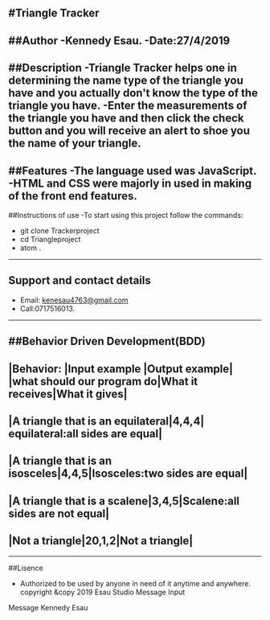 #Triangle Tracker
-------------------------
##Author
-Kennedy Esau.
-Date:27/4/2019
---------------
##Description
-Triangle Tracker helps one in determining the name type of the triangle you have and you actually don't know the type of the triangle you have.
-Enter the measurements of the triangle you have and then click the check button and you will receive an alert to shoe you the name of your triangle.
--------------------------------------------------------
##Features
-The language used was JavaScript.
-HTML and CSS were majorly in used in making of the front end features.
--------------------------------------------------------------------
##Instructions of use
-To start using this project follow the commands:
* git clone Trackerproject
* cd  Triangleproject
* atom .
-------------------------------------------------------------------------
## Support and contact details
* Email: kenesau4763@gmail.com
* Call:0717516013.
------------------------------------------------------------------
##Behavior Driven Development(BDD)
-----------------------------------------------------------
|Behavior:                 |Input example   |Output  example|
|what should our program do|What it receives|What it gives|
---------------------------------------------------------
|A triangle that is an equilateral|4,4,4| equilateral:all sides are equal|
------------------------------------------------------------------
|A triangle that is an isosceles|4,4,5|Isosceles:two sides are equal|
----------------------------------------------------------------------
|A triangle that is a scalene|3,4,5|Scalene:all sides are not equal|
------------------------------------------------------------------
|Not a triangle|20,1,2|Not a triangle|
---------------------------------------

--------------------------------------------------------------------
##Lisence
* Authorized to be used by anyone in need of it anytime and anywhere.
     copyright &copy 2019 Esau Studio
Message Input


Message Kennedy Esau
